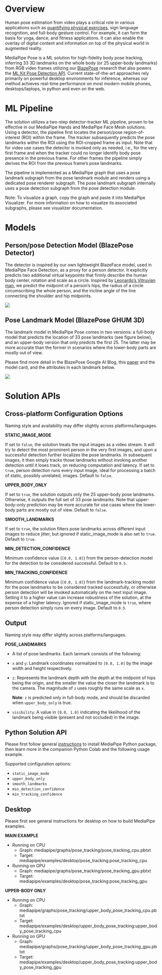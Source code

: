 # Overview
Human pose estimation from video plays a critical role in various applications such as [quantifying physical exercises](https://google.github.io/mediapipe/solutions/pose_classification.html), sign language recognition, and full-body gesture control. For example, it can form the basis for yoga, dance, and fitness applications. It can also enable the overlay of digital content and information on top of the physical world in augmented reality.

MediaPipe Pose is a ML solution for high-fidelity body pose tracking, inferring 33 3D landmarks on the whole body (or 25 upper-body landmarks) from RGB video frames utilizing our [BlazePose](https://ai.googleblog.com/2020/08/on-device-real-time-body-pose-tracking.html) research that also powers the [ML Kit Pose Detection API](https://developers.google.com/ml-kit/vision/pose-detection). Current state-of-the-art approaches rely primarily on powerful desktop environments for inference, whereas our method achieves real-time performance on most modern mobile phones, desktops/laptops, in python and even on the web.

# ML Pipeline
The solution utilizes a two-step detector-tracker ML pipeline, proven to be effective in our MediaPipe Hands and MediaPipe Face Mesh solutions. Using a detector, the pipeline first locates the person/pose region-of-interest (ROI) within the frame. The tracker subsequently predicts the pose landmarks within the ROI using the ROI-cropped frame as input. Note that for video use cases the detector is invoked only as needed, i.e., for the very first frame and when the tracker could no longer identify body pose presence in the previous frame. For other frames the pipeline simply derives the ROI from the previous frame’s pose landmarks.

The pipeline is implemented as a MediaPipe graph that uses a pose landmark subgraph from the pose landmark module and renders using a dedicated pose renderer subgraph. The pose landmark subgraph internally uses a pose detection subgraph from the pose detection module.

Note: To visualize a graph, copy the graph and paste it into MediaPipe Visualizer. For more information on how to visualize its associated subgraphs, please see visualizer documentation.

# Models
## Person/pose Detection Model (BlazePose Detector)
The detector is inspired by our own lightweight BlazeFace model, used in MediaPipe Face Detection, as a proxy for a person detector. It explicitly predicts two additional virtual keypoints that firmly describe the human body center, rotation and scale as a circle. Inspired by [Leonardo’s Vitruvian man](https://en.wikipedia.org/wiki/Vitruvian_Man), we predict the midpoint of a person’s hips, the radius of a circle circumscribing the whole person, and the incline angle of the line connecting the shoulder and hip midpoints.

![](https://google.github.io/mediapipe/images/mobile/pose_tracking_detector_vitruvian_man.png)

## Pose Landmark Model (BlazePose GHUM 3D)
The landmark model in MediaPipe Pose comes in two versions: a full-body model that predicts the location of 33 pose landmarks (see figure below), and an upper-body version that only predicts the first 25. The latter may be more accurate than the former in scenarios where the lower-body parts are mostly out of view.

Please find more detail in the BlazePose Google AI Blog, this [paper](https://arxiv.org/abs/2006.10204) and the model card, and the attributes in each landmark below.

![](https://google.github.io/mediapipe/images/mobile/pose_tracking_full_body_landmarks.png)

# Solution APIs
## Cross-platform Configuration Options
Naming style and availability may differ slightly across platforms/languages.

**STATIC_IMAGE_MODE**

If set to `false`, the solution treats the input images as a video stream. It will try to detect the most prominent person in the very first images, and upon a successful detection further localizes the pose landmarks. In subsequent images, it then simply tracks those landmarks without invoking another detection until it loses track, on reducing computation and latency. If set to `true`, person detection runs every input image, ideal for processing a batch of static, possibly unrelated, images. Default to `false`.

**UPPER_BODY_ONLY**

If set to `true`, the solution outputs only the 25 upper-body pose landmarks. Otherwise, it outputs the full set of 33 pose landmarks. Note that upper-body-only prediction may be more accurate for use cases where the lower-body parts are mostly out of view. Default to `false`.

**SMOOTH_LANDMARKS**

If set to `true`, the solution filters pose landmarks across different input images to reduce jitter, but ignored if static_image_mode is also set to `true`. Default to `true`.

**MIN_DETECTION_CONFIDENCE**

Minimum confidence value (`[0.0, 1.0]`) from the person-detection model for the detection to be considered successful. Default to `0.5`.

**MIN_TRACKING_CONFIDENCE**

Minimum confidence value (`[0.0, 1.0]`) from the landmark-tracking model for the pose landmarks to be considered tracked successfully, or otherwise person detection will be invoked automatically on the next input image. Setting it to a higher value can increase robustness of the solution, at the expense of a higher latency. Ignored if static_image_mode is `true`, where person detection simply runs on every image. Default to `0.5`.

## Output
Naming style may differ slightly across platforms/languages.

**POSE_LANDMARKS**
- A list of pose landmarks. Each lanmark consists of the following:

- `x` and `y`: Landmark coordinates normalized to `[0.0, 1.0]` by the image width and height respectively.
- `z`: Represents the landmark depth with the depth at the midpoint of hips being the origin, and the smaller the value the closer the landmark is to the camera. The magnitude of `z` uses roughly the same scale as `x`.

    **Note**: `z` is predicted only in full-body mode, and should be discarded when `upper_body_only` is true.

- `visibility`: A value in `[0.0, 1.0]` indicating the likelihood of the landmark being visible (present and not occluded) in the image.

## Python Solution API
Please first follow general [instructions](https://google.github.io/mediapipe/getting_started/python.html) to install MediaPipe Python package, then learn more in the companion Python Colab and the following usage example.

Supported configuration options:

- `static_image_mode`
- `upper_body_only`
- `smooth_landmarks`
- `min_detection_confidence`
- `min_tracking_confidence`

## Desktop
Please first see general instructions for desktop on how to build MediaPipe examples.

**MAIN EXAMPLE**
- Running on CPU
    - Graph: mediapipe/graphs/pose_tracking/pose_tracking_cpu.pbtxt
    - Target: mediapipe/examples/desktop/pose_tracking:pose_tracking_cpu
- Running on GPU
    - Graph: mediapipe/graphs/pose_tracking/pose_tracking_gpu.pbtxt
    - Target: mediapipe/examples/desktop/pose_tracking:pose_tracking_gpu

**UPPER-BODY ONLY**

- Running on CPU
    - Graph: mediapipe/graphs/pose_tracking/upper_body_pose_tracking_cpu.pbtxt
    - Target: mediapipe/examples/desktop/upper_body_pose_tracking:upper_body_pose_tracking_cpu
- Running on GPU
    - Graph: mediapipe/graphs/pose_tracking/upper_body_pose_tracking_gpu.pbtxt
    - Target: mediapipe/examples/desktop/upper_body_pose_tracking:upper_body_pose_tracking_gpu